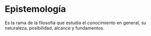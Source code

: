 # Epistemología
Es la rama de la filosofía que estudia el conocimiento en general, su naturaleza, posibilidad, alcance y fundamentos.